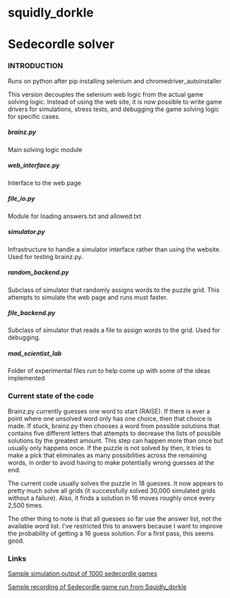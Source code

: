 # squidly_dorkle

# Sedecordle solver

### INTRODUCTION
Runs on python after pip installing selenium and chromedriver_autoinstaller

This version decouples the selenium web logic from the actual game solving
logic.  Instead of using the web site, it is now possible to write game
drivers for simulations, stress tests, and debugging the game solving
logic for specific cases.

##### brainz.py

Main solving logic module

##### web_interface.py

Interface to the web page

##### file_io.py

Module for loading answers.txt and allowed.txt

##### simulator.py

Infrastructure to handle a simulator interface rather than using the website.  Used for testing brainz.py.

##### random_backend.py

Subclass of simulator that randomly assigns words to the puzzle grid.  This attempts to simulate the web page and runs must faster.

##### file_backend.py

Subclass of simulator that reads a file to assign words to the grid.  Used for debugging.

##### mad_scientist_lab

Folder of experimental files run to help come up with some of the ideas
implemented

### Current state of the code

Brainz.py currently guesses one word to start (RAISE).  If there is ever a point where one unsolved word only has one choice, then that choice is made.  If stuck, brainz.py then chooses a word from possible solutions that contains five different letters that attempts to decrease the lists of possible solutions by the greatest amount.  This step can happen more than once but usually only happens once.  If the puzzle is not solved by then, it tries to make a pick that eliminates as many possibilities across the remaining words, in order to avoid having to make potentially wrong guesses at the end.

The current code usually solves the puzzle in 18 guesses.  It now appears to pretty much solve all grids (it successfully solved 30,000 simulated grids without a failure).  Also, it finds a solution in 16 moves roughly once every 2,500 times.

The other thing to note is that all guesses so far use the answer list, not the available word list.  I've restricted this to answers because I want to improve the probability of getting a 16 guess solution.  For a first pass, this seems good.

### Links

[Sample simulation output of 1000 sedecordle games](http://www.warrensusui.com/toybox/squidly_dorkle/squidy_out1.txt)

[Sample recording of Sedecordle game run from Squidly_dorkle](http://www.warrensusui.com/toybox/squidly_dorkle/Squidly_dorkle_example1.mp4)
